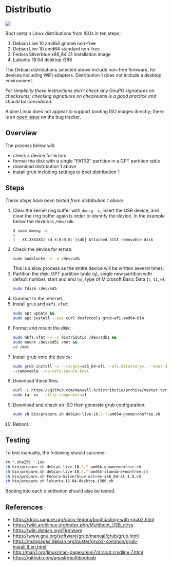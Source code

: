 <!--
Copyright 2019 Keith Maxwell <keith.maxwell@gmail.com>

SPDX-License-Identifier: CC-BY-SA-4.0

README.md
-->

# Distributio

[![](https://reuse.software/badge/reuse-compliant.svg)](https://reuse.software/)

Boot certain Linux distributions from ISOs in ten steps:

1. Debian Live 10 amd64 gnome non-free
2. Debian Live 10 amd64 standard non-free
3. Fedora Silverblue x86_64 31 installation image
4. Lubuntu 18.04 desktop i386

The Debian distributions selected above include non-free firmware, for devices
including WiFi adapters. Distribution 1 does not include a desktop environment.

_For simplicity these instructions don't check any GnuPG signatures on
checksums; checking signatures on checksums is a good practice and should be
considered._

Alpine Linux does not appear to support booting ISO images directly; there is an
[open issue] on the bug tracker.

[open issue]: https://redmine.alpinelinux.org/issues/5384

## Overview

The process below will:

- check a device for errors
- format the disk with a single "FAT32" partition in a GPT partition table
- download distribution 1 above
- install grub including settings to boot distribution 1

## Steps

_These steps have been tested from distribution 1 above._

1. Clear the kernel ring buffer with `dmesg -c`, insert the USB device, and
   clear the ring buffer again is order to identify the device. In the example
   below the device is `/dev/sdb`.
   ```
   $ sudo dmesg -c
   ✂
   [   XX.XXXXXX] sd X:0:0:0: [sdb] Attached SCSI removable disk
   ```
2. Check the device for errors:
   ```sh
   sudo badblocks -v -w /dev/sdb
   ```
   This is a slow process as the entire device will be written several times.
3. Partition the disk: GPT partition table (`g`), single new partition with
   default number, start and end (`n`), type of Microsoft Basic Data (`t`, `11`,
   `w`):
   ```sh
   sudo fdisk /dev/sdb
   ```
4. Connect to the internet.
5. Install `grub` and `mkfs.vfat`:
   ```sh
   sudo apt update &&
   sudo apt install --yes curl dosfstools grub-efi-amd64-bin
   ```
6. Format and mount the disk:
   ```sh
   sudo mkfs.vfat -v -n distributio /dev/sdb1 &&
   sudo mount /dev/sdb1 /mnt &&
   cd /mnt
   ```
7. Install grub onto the device:
   ```sh
   sudo grub-install -v --target=x86_64-efi --efi-directory=. --boot-directory=.
   --removable --no-uefi-secure-boot
   ```
8. Download these files:
   ```sh
   curl -L https://github.com/maxwell-k/distributio/archive/master.tar.gz |
   sudo tar xz --strip-components=1
   ```
9. Download and check an ISO then generate grub configuration:
   ```sh
   sudo sh bin/prepare.sh debian-live-10.?.?-amd64-gnome+nonfree.sh
   ```
10. Reboot.

## Testing

To test manually, the following should succeed:

```sh
rm *.sha256 *.iso
sh bin/prepare.sh debian-live-10.?.?-amd64-gnome+nonfree.sh
sh bin/prepare.sh debian-live-10.?.?-amd64-standard+nonfree.sh
sh bin/prepare.sh Fedora-Silverblue-ostree-x86_64-31-1.9.sh
sh bin/prepare.sh lubuntu-18.04-desktop-i386.sh
```

Booting into each distribution should also be tested.

## References

- <https://docs.pagure.org/docs-fedora/bootloading-with-grub2.html>
- <https://wiki.archlinux.org/index.php/Multiboot_USB_drive>
- <https://wiki.debian.org/Firmware>
- <https://www.gnu.org/software/grub/manual/grub/grub.html>
- <https://manpages.debian.org/buster/grub2-common/grub-install.8.en.html>
- <http://man7.org/linux/man-pages/man7/dracut.cmdline.7.html>
- <https://github.com/aguslr/multibootusb>
